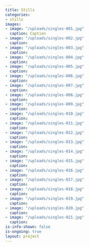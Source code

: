 ```yaml
---
title: Stills
categories:
- stills
images:
- image: "/uploads/singles-001.jpg"
  caption: Caption
- image: "/uploads/singles-002.jpg"
  caption:
- image: "/uploads/singles-003.jpg"
  caption:
- image: "/uploads/singles-004.jpg"
  caption:
- image: "/uploads/singles-005.jpg"
  caption:
- image: "/uploads/singles-006.jpg"
  caption:
- image: "/uploads/singles-007.jpg"
  caption:
- image: "/uploads/singles-008.jpg"
  caption:
- image: "/uploads/singles-009.jpg"
  caption:
- image: "/uploads/singles-010.jpg"
  caption:
- image: "/uploads/singles-011.jpg"
  caption:
- image: "/uploads/singles-012.jpg"
  caption:
- image: "/uploads/singles-013.jpg"
  caption:
- image: "/uploads/singles-014.jpg"
  caption:
- image: "/uploads/singles-015.jpg"
  caption:
- image: "/uploads/singles-016.jpg"
  caption:
- image: "/uploads/singles-017.jpg"
  caption:
- image: "/uploads/singles-018.jpg"
  caption:
- image: "/uploads/singles-019.jpg"
  caption:
- image: "/uploads/singles-020.jpg"
  caption:
- image: "/uploads/singles-021.jpg"
  caption:
is-info-shown: false
is-ongoing: true
layout: project
---
```


